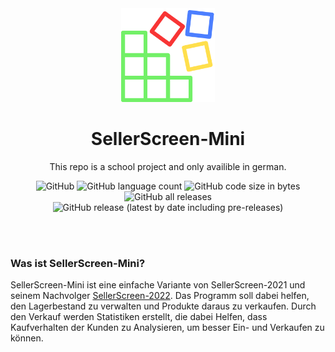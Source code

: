 <div align="center">
 
<img src="SellerScreen.png" alt="SellerScreen-Mini" width="150" />
<h1>SellerScreen-Mini</h1>

This repo is a school project and only availible in german.
 
![GitHub](https://img.shields.io/github/license/tomo2403/sellerscreen-mini?style=flat-square) ![GitHub language count](https://img.shields.io/github/languages/count/tomo2403/sellerscreen-mini?color=goldenrod&style=flat-square) ![GitHub code size in bytes](https://img.shields.io/github/languages/code-size/tomo2403/sellerscreen-mini?style=flat-square) ![GitHub all releases](https://img.shields.io/github/downloads/tomo2403/sellerscreen-mini/total?style=flat-square) ![GitHub release (latest by date including pre-releases)](https://img.shields.io/github/v/release/tomo2403/sellerscreen-mini?include_prereleases&style=flat-square)
 
</div>

<br>
<br>

### Was ist SellerScreen-Mini?

SellerScreen-Mini ist eine einfache Variante von SellerScreen-2021 und seinem Nachvolger [SellerScreen-2022](https://github.com/T-App-Germany/SellerScreen-2022). Das Programm soll dabei helfen, den Lagerbestand zu verwalten und Produkte daraus zu verkaufen. Durch den Verkauf werden Statistiken erstellt, die dabei Helfen, dass Kaufverhalten der Kunden zu Analysieren, um besser Ein- und Verkaufen zu können.
